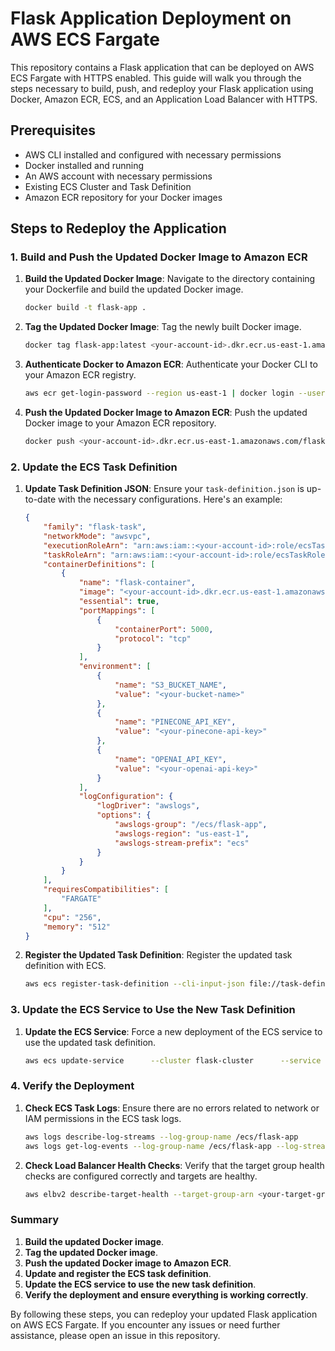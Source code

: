 
# Flask Application Deployment on AWS ECS Fargate

This repository contains a Flask application that can be deployed on AWS ECS Fargate with HTTPS enabled. This guide will walk you through the steps necessary to build, push, and redeploy your Flask application using Docker, Amazon ECR, ECS, and an Application Load Balancer with HTTPS.

## Prerequisites

- AWS CLI installed and configured with necessary permissions
- Docker installed and running
- An AWS account with necessary permissions
- Existing ECS Cluster and Task Definition
- Amazon ECR repository for your Docker images

## Steps to Redeploy the Application

### 1. Build and Push the Updated Docker Image to Amazon ECR

1. **Build the Updated Docker Image**:
   Navigate to the directory containing your Dockerfile and build the updated Docker image.
   ```sh
   docker build -t flask-app .
   ```

2. **Tag the Updated Docker Image**:
   Tag the newly built Docker image.
   ```sh
   docker tag flask-app:latest <your-account-id>.dkr.ecr.us-east-1.amazonaws.com/flask-app:latest
   ```

3. **Authenticate Docker to Amazon ECR**:
   Authenticate your Docker CLI to your Amazon ECR registry.
   ```sh
   aws ecr get-login-password --region us-east-1 | docker login --username AWS --password-stdin <your-account-id>.dkr.ecr.us-east-1.amazonaws.com
   ```

4. **Push the Updated Docker Image to Amazon ECR**:
   Push the updated Docker image to your Amazon ECR repository.
   ```sh
   docker push <your-account-id>.dkr.ecr.us-east-1.amazonaws.com/flask-app:latest
   ```

### 2. Update the ECS Task Definition

1. **Update Task Definition JSON**:
   Ensure your `task-definition.json` is up-to-date with the necessary configurations. Here's an example:
   ```json
   {
       "family": "flask-task",
       "networkMode": "awsvpc",
       "executionRoleArn": "arn:aws:iam::<your-account-id>:role/ecsTaskExecutionRole",
       "taskRoleArn": "arn:aws:iam::<your-account-id>:role/ecsTaskRole",
       "containerDefinitions": [
           {
               "name": "flask-container",
               "image": "<your-account-id>.dkr.ecr.us-east-1.amazonaws.com/flask-app:latest",
               "essential": true,
               "portMappings": [
                   {
                       "containerPort": 5000,
                       "protocol": "tcp"
                   }
               ],
               "environment": [
                   {
                       "name": "S3_BUCKET_NAME",
                       "value": "<your-bucket-name>"
                   },
                   {
                       "name": "PINECONE_API_KEY",
                       "value": "<your-pinecone-api-key>"
                   },
                   {
                       "name": "OPENAI_API_KEY",
                       "value": "<your-openai-api-key>"
                   }
               ],
               "logConfiguration": {
                   "logDriver": "awslogs",
                   "options": {
                       "awslogs-group": "/ecs/flask-app",
                       "awslogs-region": "us-east-1",
                       "awslogs-stream-prefix": "ecs"
                   }
               }
           }
       ],
       "requiresCompatibilities": [
           "FARGATE"
       ],
       "cpu": "256",
       "memory": "512"
   }
   ```

2. **Register the Updated Task Definition**:
   Register the updated task definition with ECS.
   ```sh
   aws ecs register-task-definition --cli-input-json file://task-definition.json
   ```

### 3. Update the ECS Service to Use the New Task Definition

1. **Update the ECS Service**:
   Force a new deployment of the ECS service to use the updated task definition.
   ```sh
   aws ecs update-service      --cluster flask-cluster      --service flask-service      --task-definition flask-task      --force-new-deployment
   ```

### 4. Verify the Deployment

1. **Check ECS Task Logs**:
   Ensure there are no errors related to network or IAM permissions in the ECS task logs.
   ```sh
   aws logs describe-log-streams --log-group-name /ecs/flask-app
   aws logs get-log-events --log-group-name /ecs/flask-app --log-stream-name <log-stream-name>
   ```

2. **Check Load Balancer Health Checks**:
   Verify that the target group health checks are configured correctly and targets are healthy.
   ```sh
   aws elbv2 describe-target-health --target-group-arn <your-target-group-arn>
   ```

### Summary

1. **Build the updated Docker image**.
2. **Tag the updated Docker image**.
3. **Push the updated Docker image to Amazon ECR**.
4. **Update and register the ECS task definition**.
5. **Update the ECS service to use the new task definition**.
6. **Verify the deployment and ensure everything is working correctly**.

By following these steps, you can redeploy your updated Flask application on AWS ECS Fargate. If you encounter any issues or need further assistance, please open an issue in this repository.

